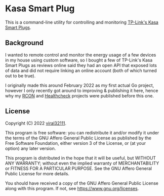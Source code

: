 # Kasa Smart Plug

This is a command-line utility for controlling and monitoring [TP-Link's Kasa Smart Plugs](https://tp-link.com/uk/smarthome).

## Background

I wanted to remote control and monitor the energy usage of a few devices in my house using custom software, so I bought a few of TP-Link's Kasa Smart Plugs as reviews online said they had an open API that exposed lots of data and did not require linking an online account (both of which turned out to be true).

I originally made this around February 2022 as my first actual Go project, however I only recently got around to improving & publishing it here, hence why my [RCON](https://github.com/viral32111/rcon) and [Healthcheck](https://github.com/viral32111/healthcheck) projects were published before this one.

## License

Copyright (C) 2022 [viral32111](https://viral32111.com).

This program is free software: you can redistribute it and/or modify
it under the terms of the GNU Affero General Public License as
published by the Free Software Foundation, either version 3 of the
License, or (at your option) any later version.

This program is distributed in the hope that it will be useful,
but WITHOUT ANY WARRANTY; without even the implied warranty of
MERCHANTABILITY or FITNESS FOR A PARTICULAR PURPOSE. See the
GNU Affero General Public License for more details.

You should have received a copy of the GNU Affero General Public License
along with this program. If not, see https://www.gnu.org/licenses.
